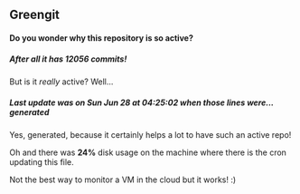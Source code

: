 ## Greengit

#### Do you wonder why this repository is so active?

##### After all it has 12056 commits!

But is it *really* active? Well...

##### Last update was on Sun Jun 28 at 04:25:02 when those lines were... generated

Yes, generated, because it certainly helps a lot to have such an active repo!

Oh and there was **24%** disk usage on the machine
where there is the cron updating this file.

Not the best way to monitor a VM in the cloud but it works! :)
